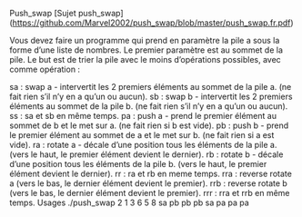 Push_swap
[Sujet push_swap] (https://github.com/Marvel2002/push_swap/blob/master/push_swap.fr.pdf)

Vous devez faire un programme qui prend en paramètre la pile a sous la forme d’une liste de nombres. Le premier paramètre est au sommet de la pile. Le but est de trier la pile avec le moins d’opérations possibles, avec comme opération :

sa : swap a - intervertit les 2 premiers éléments au sommet de la pile a. (ne fait rien s’il n’y en a qu’un ou aucun).
sb : swap b - intervertit les 2 premiers éléments au sommet de la pile b. (ne fait rien s’il n’y en a qu’un ou aucun).
ss : sa et sb en même temps.
pa : push a - prend le premier élément au sommet de b et le met sur a. (ne fait rien si b est vide).
pb : push b - prend le premier élément au sommet de a et le met sur b. (ne fait rien si a est vide).
ra : rotate a - décale d’une position tous les éléments de la pile a. (vers le haut, le premier élément devient le dernier).
rb : rotate b - décale d’une position tous les éléments de la pile b. (vers le haut, le premier élément devient le dernier).
rr : ra et rb en meme temps.
rra : reverse rotate a (vers le bas, le dernier élément devient le premier).
rrb : reverse rotate b (vers le bas, le dernier élément devient le premier).
rrr : rra et rrb en même temps.
Usages
./push_swap 2 1 3 6 5 8
sa pb pb pb sa pa pa pa
